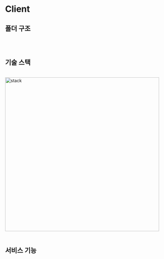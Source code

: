 # Client

## 폴더 구조

<br>
<br>

## 기술 스택

<br>
<img width="500" alt="stack" src="https://user-images.githubusercontent.com/66871265/137326841-20ae2ead-d7f9-4ece-a486-412ade14d3eb.png" />
<br>
<br>

## 서비스 기능
